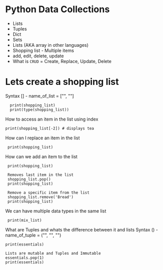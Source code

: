 # Python Data Collections

- Lists
- Tuples
- Dict
- Sets
- Lists (AKA array in other languages)
- Shopping list - Multiple items
- add, edit, delete, update
- What is `CRUD` = Create, Replace, Update, Delete

# Lets create a shopping list
Syntax [] - name_of_list = ["", ""]

``` shopping_list = ["Apples", "Eggs", "Chocolate", "Tea", "Bread"]
  print(shopping_list)
  print(type(shopping_list))
  ```

How to access an item in the list using index
```print(shopping_list[2]) # displays chocolate
print(shopping_list[-2]) # displays tea
```

How can I replace an item in the list
```shopping_list[0] = "Mango"
 print(shopping_list)
 ```

How can we add an item to the list
```shopping_list.append("Tuna")
 print(shopping_list)

 Removes last item in the list
 shopping_list.pop()
 print(shopping_list)

 Remove a specific item from the list
 shopping_list.remove('Bread')
 print(shopping_list)
 ```

We can have multiple data types in the same list
```mix_list =[1, 2, 3, "one", "two", "three"]
 print(mix_list)
```
What are Tuples and whats the difference between it and lists
Syntax () - name_of_tuple = ("", "", "")
```essentials = ("paracetamol", "Milk", "Butter")
print(essentials)

Lists are mutable and Tuples and Immutable
essentials.pop(1)
print(essentials)
```


